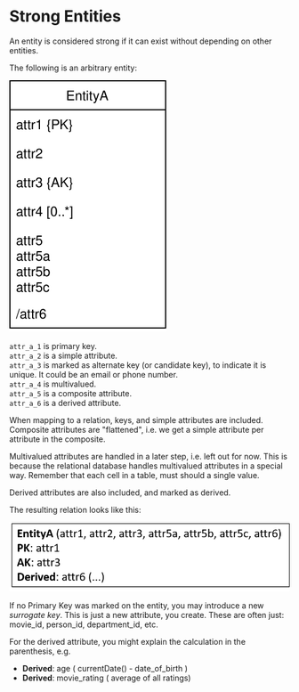 ﻿# Strong Entities

An entity is considered strong if it can exist without depending on other entities.

The following is an arbitrary entity:

![Entity](ArbitraryEntity.svg)

`attr_a_1` is primary key.\
`attr_a_2` is a simple attribute.\
`attr_a_3` is marked as alternate key (or candidate key), to indicate it is unique. It could be an email or phone number.\
`attr_a_4` is multivalued.\
`attr_a_5` is a composite attribute.\
`attr_a_6` is a derived attribute.

When mapping to a relation, keys, and simple attributes are included. 
Composite attributes are "flattened", i.e. we get a simple attribute per attribute in the composite.

Multivalued attributes are handled in a later step, i.e. left out for now.
This is because the relational database handles multivalued attributes in a special way. Remember that each cell in a table, must should a single value.

Derived attributes are also included, and marked as derived.

The resulting relation looks like this:

![img.png](img.png)

If no Primary Key was marked on the entity, you may introduce a new _surrogate key_. This is just a new attribute, you create. 
These are often just: movie_id, person_id, department_id, etc.

For the derived attribute, you might explain the calculation in the parenthesis, e.g. 
* **Derived**: age ( currentDate() - date_of_birth )
* **Derived**: movie_rating ( average of all ratings)
